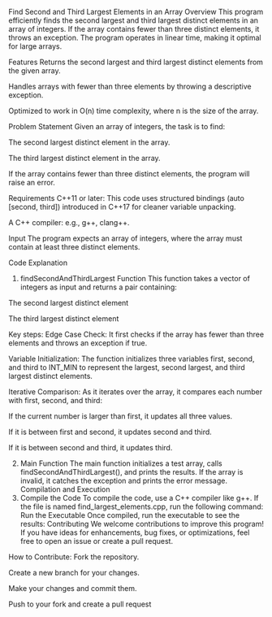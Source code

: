 Find Second and Third Largest Elements in an Array
Overview
This program efficiently finds the second largest and third largest distinct elements in an array of integers. If the array contains fewer than three distinct elements, it throws an exception. The program operates in linear time, making it optimal for large arrays.

Features
Returns the second largest and third largest distinct elements from the given array.

Handles arrays with fewer than three elements by throwing a descriptive exception.

Optimized to work in O(n) time complexity, where n is the size of the array.

Problem Statement
Given an array of integers, the task is to find:

The second largest distinct element in the array.

The third largest distinct element in the array.

If the array contains fewer than three distinct elements, the program will raise an error.

Requirements
C++11 or later: This code uses structured bindings (auto [second, third]) introduced in C++17 for cleaner variable unpacking.

A C++ compiler: e.g., g++, clang++.

Input
The program expects an array of integers, where the array must contain at least three distinct elements.

Code Explanation
1. findSecondAndThirdLargest Function
This function takes a vector of integers as input and returns a pair containing:

The second largest distinct element

The third largest distinct element

Key steps:
Edge Case Check: It first checks if the array has fewer than three elements and throws an exception if true.

Variable Initialization: The function initializes three variables first, second, and third to INT_MIN to represent the largest, second largest, and third largest distinct elements.

Iterative Comparison: As it iterates over the array, it compares each number with first, second, and third:

If the current number is larger than first, it updates all three values.

If it is between first and second, it updates second and third.

If it is between second and third, it updates third.

2. Main Function
The main function initializes a test array, calls findSecondAndThirdLargest(), and prints the results. If the array is invalid, it catches the exception and prints the error message.
Compilation and Execution
1. Compile the Code
To compile the code, use a C++ compiler like g++. If the file is named find_largest_elements.cpp, run the following command:
Run the Executable
Once compiled, run the executable to see the results:
Contributing
We welcome contributions to improve this program! If you have ideas for enhancements, bug fixes, or optimizations, feel free to open an issue or create a pull request.

How to Contribute:
Fork the repository.

Create a new branch for your changes.

Make your changes and commit them.

Push to your fork and create a pull request